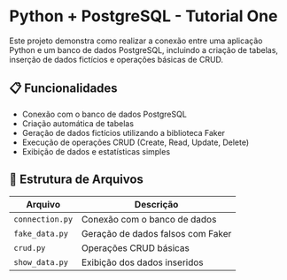 # Python + PostgreSQL - Tutorial One

Este projeto demonstra como realizar a conexão entre uma aplicação Python e um banco de dados PostgreSQL, incluindo a criação de tabelas, inserção de dados fictícios e operações básicas de CRUD.

## 📋 Funcionalidades

- Conexão com o banco de dados PostgreSQL
- Criação automática de tabelas
- Geração de dados fictícios utilizando a biblioteca Faker
- Execução de operações CRUD (Create, Read, Update, Delete)
- Exibição de dados e estatísticas simples

## 📂 Estrutura de Arquivos

| Arquivo         | Descrição |
|-----------------|-----------|
| `connection.py` | Conexão com o banco de dados |
| `fake_data.py`  | Geração de dados falsos com Faker |
| `crud.py`       | Operações CRUD básicas |
| `show_data.py`  | Exibição dos dados inseridos |


